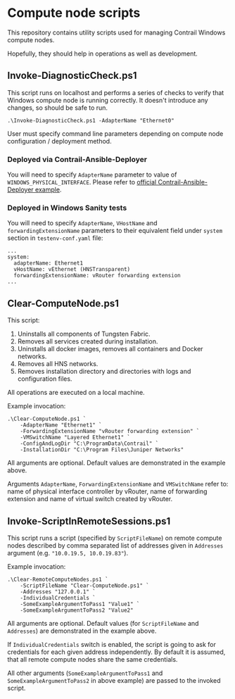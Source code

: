 # Compute node scripts

This repository contains utility scripts used for managing Contrail Windows compute nodes.

Hopefully, they should help in operations as well as development.

## Invoke-DiagnosticCheck.ps1

This script runs on localhost and performs a series of checks to verify that Windows compute node
is running correctly. It doesn't introduce any changes, so should be safe to run.

```
.\Invoke-DiagnosticCheck.ps1 -AdapterName "Ethernet0"
```

User must specify command line parameters depending on compute node configuration / deployment
method.

### Deployed via Contrail-Ansible-Deployer

You will need to specify `AdapterName` parameter to value of `WINDOWS_PHYSICAL_INTERFACE`.
Please refer to [official Contrail-Ansible-Deployer example](https://github.com/codilime/contrail-ansible-deployer/blob/master/config/instances.yaml.bms_win_example).

### Deployed in Windows Sanity tests

You will need to specify `AdapterName`, `VHostName` and `forwardingExtensionName` parameters to
their equivalent field under `system` section in `testenv-conf.yaml` file:

```
...
system:
  adapterName: Ethernet1
  vHostName: vEthernet (HNSTransparent)
  forwardingExtensionName: vRouter forwarding extension
...
```
## Clear-ComputeNode.ps1

This script:

1. Uninstalls all components of Tungsten Fabric.
2. Removes all services created during installation.
3. Uninstalls all docker images, removes all containers and Docker networks.
4. Removes all HNS networks.
5. Removes installation directory and directories with logs and configuration files.

All operations are executed on a local machine.

Example invocation:
```
.\Clear-ComputeNode.ps1 `
    -AdapterName "Ethernet1" `
    -ForwardingExtensionName "vRouter forwarding extension" `
    -VMSwitchName "Layered Ethernet1" `
    -ConfigAndLogDir "C:\ProgramData\Contrail" `
    -InstallationDir "C:\Program Files\Juniper Networks"
```

All arguments are optional. Default values are demonstrated in the example above.

Arguments `AdapterName`, `ForwardingExtensionName` and `VMSwitchName` refer to: name of physical interface controller by vRouter, name of forwarding extension and name of virtual switch created by vRouter.

## Invoke-ScriptInRemoteSessions.ps1

This script runs a script (specified by `ScriptFileName`) on remote compute nodes described by comma separated list of addresses given in `Addresses` argument (e.g. `"10.0.19.5, 10.0.19.83"`).

Example invocation:
```
.\Clear-RemoteComputeNodes.ps1 `
    -ScriptFileName "Clear-ComputeNode.ps1" `
    -Addresses "127.0.0.1" `
    -IndividualCredentials `
    -SomeExampleArgumentToPass1 "Value1" `
    -SomeExampleArgumentToPass2 "Value2"
```

All arguments are optional. Default values (for `ScriptFileName` and `Addresses`) are demonstrated in the example above.

If `IndividualCredentials` switch is enabled, the script is going to ask for credentials for each given address independently. By default it is assumed, that all remote compute nodes share the same credentials.

All other arguments (`SomeExampleArgumentToPass1` and `SomeExampleArgumentToPass2` in above example) are passed to the invoked script.
